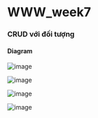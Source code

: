 # WWW_week7

<h3>CRUD với đối tượng </h3>

<h4>Diagram</h4>

![image](https://github.com/TrietKun/WWW_week7/assets/103935961/2f614fc3-4059-4a28-9a7d-9d3ea7598b27)

![image](https://github.com/TrietKun/WWW_week7/assets/103935961/97f29542-350d-4dd0-9d8c-ae4872e91a64)


![image](https://github.com/TrietKun/WWW_week7/assets/103935961/5d1dc95a-f777-4e78-a3b1-dc46fa260007)

![image](https://github.com/TrietKun/WWW_week7/assets/103935961/8219477f-3ec0-4a1c-87a9-a6e573ba045f)

